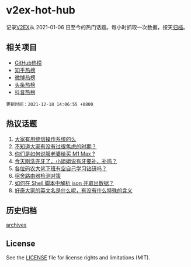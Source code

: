# v2ex-hot-hub

 记录[V2EX](https://www.v2ex.com/)从 2021-01-06 日至今的热门话题。每小时抓取一次数据，按天[归档](archives)。
 
 ## 相关项目

- [GitHub热榜](https://github.com/snaildev/github-hot-hub)
- [知乎热榜](https://github.com/snaildev/zhihu-hot-hub)
- [微博热榜](https://github.com/snaildev/weibo-hot-hub)
- [头条热榜](https://github.com/snaildev/toutiao-hot-hub)
- [抖音热榜](https://github.com/snaildev/douyin-hot-hub)


 `更新时间：2021-12-18 14:06:55 +0800`

## 热议话题

1. [大家有用统信操作系统的么](https://www.v2ex.com/t/822873)
1. [不知道大家有没有过很焦虑的时期？](https://www.v2ex.com/t/822828)
1. [你们是如何说服老婆给买 M1 Max ?](https://www.v2ex.com/t/822863)
1. [今天刚洗完牙了，小姐姐说有牙要补，补吗？](https://www.v2ex.com/t/822899)
1. [各位码农大佬下班有空自己学习钻研吗？](https://www.v2ex.com/t/822818)
1. [宿舍路由器检测对策](https://www.v2ex.com/t/822938)
1. [如何在 Shell 脚本中解析 json 并取出数据？](https://www.v2ex.com/t/822821)
1. [好奇大家的英文名是什么呢，有没有什么特殊的含义](https://www.v2ex.com/t/822897)

## 历史归档

[archives](archives)

## License

See the [LICENSE](LICENSE) file for license rights and limitations (MIT).
